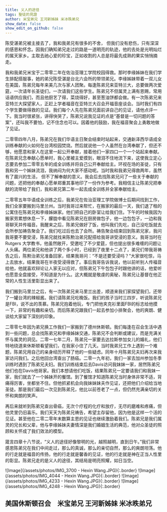 ```yaml
---
title: 义人的途径
tags: 聖徒的見證
author: 米宝弟兄 王河新姊妹 米冰昳弟兄
show_date: false
show_edit_on_github: false
---
```


陈受湛弟兄被主接去了，我和我弟兄有很多的不舍， 但我们没有悲伤，只有深深的感恩和怀念。因我们确知弟兄走过的路是一道明亮的轨迹，他的去处是光明灿烂的属天家乡。主取去祂心爱的珍宝，正如收割的人总是将最先成熟的果实悄悄摘走。

我和我弟兄米宝于二零零二年在佐治亚理工学院校园得救。那时李缘姊妹在我们学生排配搭服事，她的弟兄陈受湛是台北六会所的带领弟兄。李缘姊妹带着一双儿女在美国，陈弟兄每年来美几次与家人团聚。每逢陈弟兄来亚特兰大，总要做两次爱筵，一次请年长圣徒们，一次请我们这些学生。陈弟兄不但属灵上满有恩赐，常用话语供应我们，而且他厨艺了得，菜烧得好，甚至葱油饼都会做。有一次陈弟兄来亚特兰大探望家人，正赶上学者福音在亚特兰大召会开福音座谈会。当时我们有四个学生要做得救的见证。我们每个人先在陈弟兄面前讲自己的见证，请他点评一下。我当时很紧张，讲得快哭了，陈弟兄说我见证的点是“基督是一切问题的答案”，还叫我不要怕，记不住念也可以。因着他的鼓励，我在福音聚会上勇敢地做了见证。

二零零四年八月，陈弟兄在我们华语主日聚会结束时站起来，交通新泽西华语成全训练奉献的火如何在台湾校园焚烧。然后就说他一个人虽然在台湾奉献了，但还不够，他愿意和家人在这里一起公开奉献，接着他们一家四口一个一个站起来奉献。在陈弟兄念奉献心愿单时，我心里被主爱摸到，眼泪不住地流下来，这使我立定心志要去参加二零零五年的成全训练并将自己公开奉献给主。环视在场的圣徒，只有我和另一个姊妹流泪，我纳闷为何大家不感动呢。当时我和我弟兄得救两年，虽然有了晨兴的生活， 但不了解奉献的意义。我会后去找陈弟兄问了一些关于奉献的问题，还把他的奉献心愿单郑重其事地印了一份作为参考。我相信主让陈弟兄把奉献的流带给了我们，我和弟兄第二年一起去成全训练并全家奉献给主。

二零零五年华语成全训练之后，我弟兄在佐治亚理工学院做博士后期间找到工作，我们全家要搬到马里兰州。当时我哥过来帮忙，在搬家的最后一天，我们退了租的公寓住在陈弟兄和李缘姊妹家。他们把自己的卧室让给我们住。下午的时候我因为搬家劳累想休息一下，朦胧中看见陈弟兄在厨房做包子，他一边包包子，一边和我哥聊天并传福音。我醒来之后，陈弟兄做好了饭，他叫我们先吃，自己没吃饭就去会所参加祷告聚会了。我们吃过后也去了会所。祷告聚会结束回到陈弟兄家，我问我哥要不要受浸，陈弟兄就找来陈勲治弟兄配搭给我哥讲受浸的意义。我哥当时在Rutgers 大学教书，他虽然敞开，受邀吃了不少爱筵，但也提出很多难缠的问题让人头痛。两位弟兄和他讲了两个多小时，已经到了夜里十二点了，弟兄们带我哥祷告之后，陈勲治弟兄准备回家，结果我哥问：“不是还要受浸吗？”大家很吃惊，马上去放水，结果我哥在半夜受浸得救了。事后我哥告诉我说，他以前听别人传福音给他，他就喜欢辩论让人家无以应对，但陈弟兄下午包包子时跟他讲的话，他爱听也愿意全盘接受，不知道是为什么。这大概就是敬虔的奥秘，陈弟兄让基督在他正常的人性生活里彰显出来了。

我们搬到马里兰之后，有一次陈弟兄来马里兰出差，顺道来我们家探望我们，还带了一罐台湾的辣椒酱。我们请陈弟兄吃晚饭。我们的孩子当时三四岁，听说陈弟兄是FBI，说不出的羡慕。陈弟兄抱着他玩，专门把他夹克衫里面FBI的标志给他摸一下，非常的有趣和亲切。而后陈弟兄跟我们一起去参加小排聚会，他的爽朗、健谈给大家留下深刻的印象。

二零零七年因为弟兄换工作我们一家搬到了德州休斯顿。我们每逢在召会生活中遇到一些问题，总会找陈弟兄和李缘姊妹交通，陈弟兄不会判断或建议，而是充满关怀与属灵的洞见。二零一七年二月，陈弟兄一家要去达拉斯参加女儿的婚礼，他们特地绕道来休斯顿看望我们，在我家小住了几天。当时我弟兄工作上遇到一个难题，陈弟兄用自己的亲身经历开释了他的一些疑虑。同年十月陈弟兄夫妇再次来我家访问我们。之后他回台湾查出了肠癌。二零一九年初，我们一家去加州参加冬季训练时遇到了陈弟兄夫妇。我们训练结束后去Davis访问我妺妹一家，居然陈弟兄他们也在Davis他哥家。我们本想请他们吃饭，结果陈弟兄一定要请我们和我妹一家，我们就去了一个姊妹开的餐馆。到了餐馆才知道陈弟兄当时身体非常不适，背痛得厉害，坐都坐不住。但他抓紧机会向我妹妹妹夫作见证，还把他们介绍给当地圣徒。那是我们最后一次见到陈弟兄，他比以前苍老了一点，但仍然充满亲切的关怀和爽朗的笑声。

再后来就听到陈弟兄查出骨癌，无次个疗程的化疗和放疗，无尽的磨难和疼痛，但他灵里仍旧喜乐。我们天天为陈弟兄祷告，希望主存留他，因为他是这样一个活的见证。甚至他在二零二零年末数算主恩的见证也继续激励着我们。陈弟兄是我们属灵的兄长和父辈，他与李缘姊妹夫妻情深是我们婚姻生活的典范，他对众圣徒的照顾和关怀成了我们效法的模型。

箴言四章十八节说，“义人的途径好像黎明的光，越照越明，直到日午。”我们非常感恩陈弟兄在我们中间走过，那么的真诚，那么的亲切自然，那么的爽朗坦荡。他的行走就是福音的传扬，他的行走就是馨香的见证，他的行走就是神在正当人性里的彰显。陈弟兄走的是义人的途径，其结局是明亮照耀，如日当空。

![Image](/assets/photos/IMG_3700 - Hexin Wang.JPG){:.border}
![Image](/assets/photos/IMG_4044 - Hexin Wang.JPG){:.border}
![Image](/assets/photos/IMG_4233 - Hexin Wang.JPG){:.border}
![Image](/assets/photos/IMG_4248 - Hexin Wang.JPG){:.border}

美国休斯顿召会　米宝弟兄 王河新姊妹 米冰昳弟兄
---
